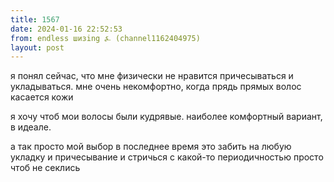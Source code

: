 ```yaml
---
title: 1567
date: 2024-01-16 22:52:53
from: endless шизing ⍼ (channel1162404975)
layout: post
---
```


я понял сейчас, что мне физически не нравится причесываться и укладываться. мне очень некомфортно, когда прядь прямых волос касается кожи

я хочу чтоб мои волосы были кудрявые. наиболее комфортный вариант, в идеале.

а так просто мой выбор в последнее время это забить на любую укладку и причесывание
и стричься с какой-то периодичностью просто чтоб не секлись
